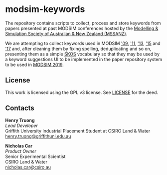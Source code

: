 # modsim-keywords
The repository contains scripts to collect, process and store keywords from papers presented at past MODSIM conferences hosted by the [Modelling & Simulation Society of Australian & New Zealand (MSSANZ)](https://mssanz.org.au).

We are attempting to collect keywords used in MODSIM ['09](https://mssanz.org.au/modsim09/), ['11](https://mssanz.org.au/modsim2011/), ['13](https://mssanz.org.au/modsim2013/), ['15](https://mssanz.org.au/modsim2015/) and ['17](https://mssanz.org.au/modsim2017/) and, after cleaning them by fixing spelling, deduplicating and so on, presenting them as a simple [SKOS](https://www.w3.org/2004/02/skos/) vocabulary so that they may be used by a keyword suggestions UI to be implemented in the paper repository system to be used in [MODSIM 2019](https://mssanz.org.au/modsim2019/).


## License
This work is licensed using the GPL v3 license. See [LICENSE](LICENSE)
for the deed.


## Contacts
**Henry Truong**  
*Lead Developer*  
Griffith University Industrial Placement Student at CSIRO Land & Water  
<henry.truong@griffithuni.edu.au>

**Nicholas Car**  
*Product Owner*  
Senior Experimental Scientist  
CSIRO Land & Water  
<nicholas.car@csiro.au>
